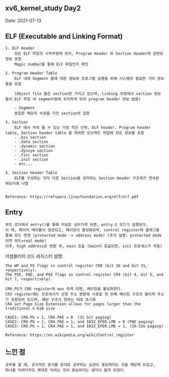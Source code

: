 ## xv6_kernel_study Day2
  
Date: 2021-07-13

## ELF (Executable and Linking Format) 
	1. ELF Header 
		모든 ELF 파일의 시작부분에 위치, Program Header 와 Section Header에 관련된 정보 포함 
		Magic number를 통해 ELF 파일인지 확인

	2. Program Header Table 
		ELF 내에 Segment 들에 대한 정보와 프로그램 실행을 위해 시스템이 필요한 기타 정보들을 포함 
		
		(Object file 들은 section만 가지고 있으며, linking 과정에서 section 정보들이 ELF 파일 내 segment들에 위치하게 되어 program header 정보 없음) 
			
		- Segment
		동일한 메모리 속성을 가진 section의 집합 

	3. Section 
		ELF 에서 처리 될 수 있는 가장 작은 단위, ELF header, Program header table, Section header table 을 제외한 오브젝트 파일에 모든 정보를 포함
		- .bss section 
		- .data section 
		- .dynamic section 
		- .dynsym section 
		- .fini section 
		- .init section 
		- etc... 

	4. Section Header Table	
		ELF를 구성하는 각각 다른 Section을 정의하는 Section Header 구조체가 연속된 메모리에 나열

	
	Reference: https://refspecs.linuxfoundation.org/elf/elf.pdf

## Entry
	부트 로더에서 entry()를 통해 커널로 넘어가게 되면, entry.S 코드가 실행된다. 
	이 때, 페이지 테이블이 형성되고, 페이징이 활성화되며, control register에 플래그를 통해 모드 변경 (protected mode -> address mode) (추가 설명: protected mode 이전 모드=real mode)
	이후, high address로 변환 후, main 호출 (main이 호출되면, init 프로세스가 작동) 
	
어셈블리어 코드 레지스터 설명:
 
	The WP and PG flags in control register CR0 (bit 16 and bit 31, respectively).
	The PSE, PAE, and PGE flags in control register CR4 (bit 4, bit 5, and bit 7, respectively).
		
	CR0_PG가 CR0 register에 mov 하게 되면, 페이징을 활성화한다. 
	CR3 register에는 프로세서가 선형 주소 변환에 사용할 첫 번째 페이징 구조의 물리적 주소가 포함되어 있으며, 해당 구조가 원하는 대로 초기화 
 	CR4 set Page Size Extension allows for pages larger than the traditional 4 KiB size 
		
	CASE1: CR0.PG = 1, CR4.PAE = 0  (32 bit paging) 
	CASE2: CR0.PG = 1, CR4.PAE = 1, and IA32_EFER.LME = 0 (PAE paging)
	CASE3: CR0.PG = 1, CR4.PAE = 1, and IA32_EFER.LME = 1, (IA-32e paging)
	
	Reference: https://en.wikipedia.org/wiki/Control_register
## 느낀 점 
	공부를 할 때, 공식적인 문서를 토대로 공부하는 습관이 중요하다는 것을 깨닫게 되었고, 
	하나를 익히더라도 제대로 익히는 것이 중요하다는 생각이 들게 되었다.  

